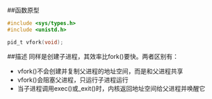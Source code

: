 ##函数原型
```c
#include <sys/types.h>
#include <unistd.h>

pid_t vfork(void);
```
##描述
同样是创建子进程，其效率比fork()要快。两者区别有：
- vfork()不会创建并复制父进程的地址空间，而是和父进程共享
- vfork()会阻塞父进程，只运行子进程运行
- 当子进程调用exec()或_exit()时，内核返回地址空间给父进程并唤醒它

